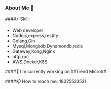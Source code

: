 ### About Me 👋

<!--
**yuhangwu97/yuhangwu97** is a ✨ _special_ ✨ repository because its `README.md` (this file) appears on your GitHub profile.

Here are some ideas to get you started:

- 🔭 I’m currently working on ...
- 🌱 I’m currently learning ...
- 👯 I’m looking to collaborate on ...
- 🤔 I’m looking for help with ...
- 💬 Ask me about ...
- 📫 How to reach me: ...
- 😄 Pronouns: ...
- ⚡ Fun fact: ...
-->
####⚡ Skill:
- Web developer
- Nodejs,express,restify
- Golang,Gin
- Mysql,Mongodb,Dynamondb,redis
- Gateway,Kong,Nginx
- http,rpc
- AWS,Docker,K8S

####🔭 I’m currently working on ##Trend Micro##

####📫 How to reach me: 18325533531

  
